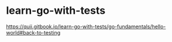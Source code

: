 # learn-go-with-tests
https://quii.gitbook.io/learn-go-with-tests/go-fundamentals/hello-world#back-to-testing
